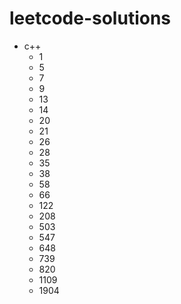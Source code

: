 # leetcode-solutions
* c++
  * 1
  * 5
  * 7
  * 9
  * 13
  * 14
  * 20
  * 21
  * 26
  * 28
  * 35
  * 38
  * 58
  * 66
  * 122
  * 208
  * 503
  * 547
  * 648
  * 739
  * 820
  * 1109
  * 1904
